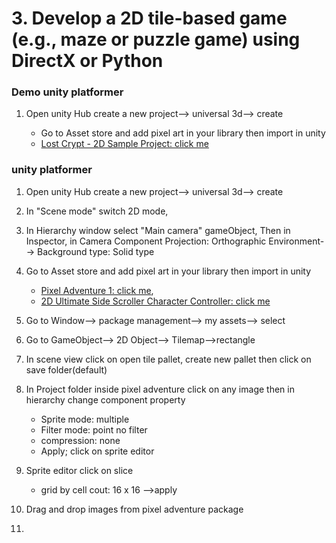 # 3. Develop a 2D tile-based game (e.g., maze or puzzle game) using DirectX or Python

### Demo unity platformer

1. Open unity Hub create a new project--> universal 3d--> create

   - Go to Asset store and add pixel art in your library then import in unity
   - [Lost Crypt - 2D Sample Project: click me](https://assetstore.unity.com/packages/essentials/tutorial-projects/lost-crypt-2d-sample-project-158673?srsltid=AfmBOop184lT5ZX1eSg_Wb2Idp_jh1Z5ijCfvMVk_CSCTqPmIofE9B_T)

### unity platformer

1. Open unity Hub create a new project--> universal 3d--> create
1. In "Scene mode" switch 2D mode,
1. In Hierarchy window select "Main camera" gameObject, Then in Inspector, in Camera Component
   Projection: Orthographic
   Environment--> Background type: Solid type

1. Go to Asset store and add pixel art in your library then import in unity

   - [Pixel Adventure 1: click me](https://assetstore.unity.com/packages/2d/characters/pixel-adventure-1-155360),
   - [2D Ultimate Side Scroller Character Controller: click me](https://assetstore.unity.com/packages/templates/systems/2d-ultimate-side-scroller-character-controller-253868)

1. Go to Window--> package management--> my assets--> select
1. Go to GameObject--> 2D Object--> Tilemap-->rectangle
1. In scene view click on open tile pallet, create new pallet then click on save folder(default)
1. In Project folder inside pixel adventure click on any image then in hierarchy change component property
   - Sprite mode: multiple
   - Filter mode: point no filter
   - compression: none
   - Apply; click on sprite editor
1. Sprite editor click on slice
   - grid by cell cout: 16 x 16 -->apply
1. Drag and drop images from pixel adventure package
1.
